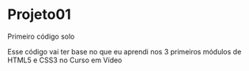 # Projeto01
 Primeiro código solo

Esse código vai ter base no que eu aprendi nos 3 primeiros módulos de HTML5 e CSS3 no Curso em Vídeo